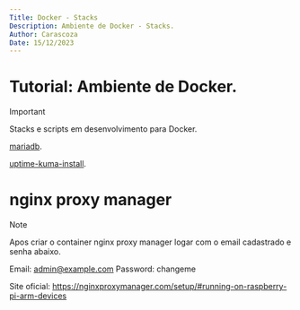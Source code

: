 ```yaml
---
Title: Docker - Stacks
Description: Ambiente de Docker - Stacks.
Author: Carascoza
Date: 15/12/2023
---
```


# Tutorial: Ambiente de Docker.

>[!IMPORTANT]
>Stacks e scripts em desenvolvimento para Docker.

[mariadb](./Docker/mariadb.md).

[uptime-kuma-install](./Docker/uptime-kuma-install.md).

# nginx proxy manager

>[!NOTE]
> Apos criar o container nginx proxy manager logar com o email cadastrado e senha abaixo.

Email:    admin@example.com
Password: changeme

Site oficial: https://nginxproxymanager.com/setup/#running-on-raspberry-pi-arm-devices
